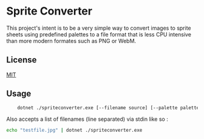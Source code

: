# Sprite Converter

This project's intent is to be a very simple way to convert images to sprite sheets using predefined palettes to a file format that is less CPU intensive than more modern formates such as PNG or WebM.

## License

[MIT](https://opensource.org/licenses/MIT)

## Usage
```sh
	dotnet ./spriteconverter.exe [--filename source] [--palette palettename] [--outfile format] [--colormapper mapper] [--writepalette true/false]
```

Also accepts a list of filenames (line separated) via stdin like so :

```sh
echo "testfile.jpg" | dotnet ./spriteconverter.exe
```